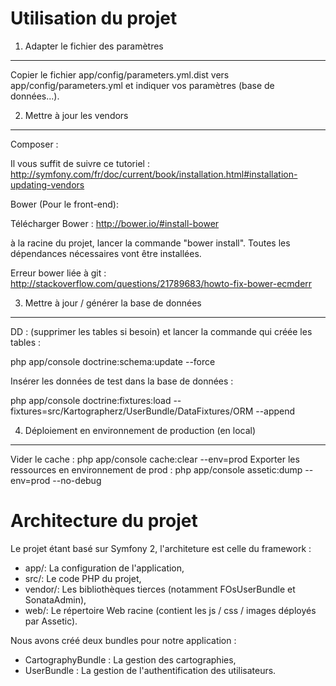 Utilisation du projet
========================

1) Adapter le fichier des paramètres
--------

Copier le fichier app/config/parameters.yml.dist vers app/config/parameters.yml et indiquer vos paramètres (base de données...).

2) Mettre à jour les vendors
------

Composer :

Il vous suffit de suivre ce tutoriel : http://symfony.com/fr/doc/current/book/installation.html#installation-updating-vendors

Bower (Pour le front-end): 

Télécharger Bower : http://bower.io/#install-bower

à la racine du projet, lancer la commande "bower install". Toutes les dépendances nécessaires vont être installées.

Erreur bower liée à git : http://stackoverflow.com/questions/21789683/howto-fix-bower-ecmderr


3) Mettre à jour / générer la base de données
------

DD : (supprimer les tables si besoin) et lancer la commande qui créée les tables :

php app/console doctrine:schema:update --force

Insérer les données de test dans la base de données :

php app/console doctrine:fixtures:load --fixtures=src/Kartographerz/UserBundle/DataFixtures/ORM --append

4) Déploiement en environnement de production (en local)
------

Vider le cache : php app/console cache:clear --env=prod
Exporter les ressources en environnement de prod : php app/console assetic:dump --env=prod --no-debug

Architecture du projet
========================
Le projet étant basé sur Symfony 2, l'architeture est celle du framework :
* app/: La configuration de l'application,
* src/: Le code PHP du projet,
* vendor/: Les bibliothèques tierces (notamment FOsUserBundle et SonataAdmin),
* web/: Le répertoire Web racine (contient les js / css / images déployés par Assetic).

Nous avons créé deux bundles pour notre application :
* CartographyBundle : La gestion des cartographies,
* UserBundle : La gestion de l'authentification des utilisateurs.

